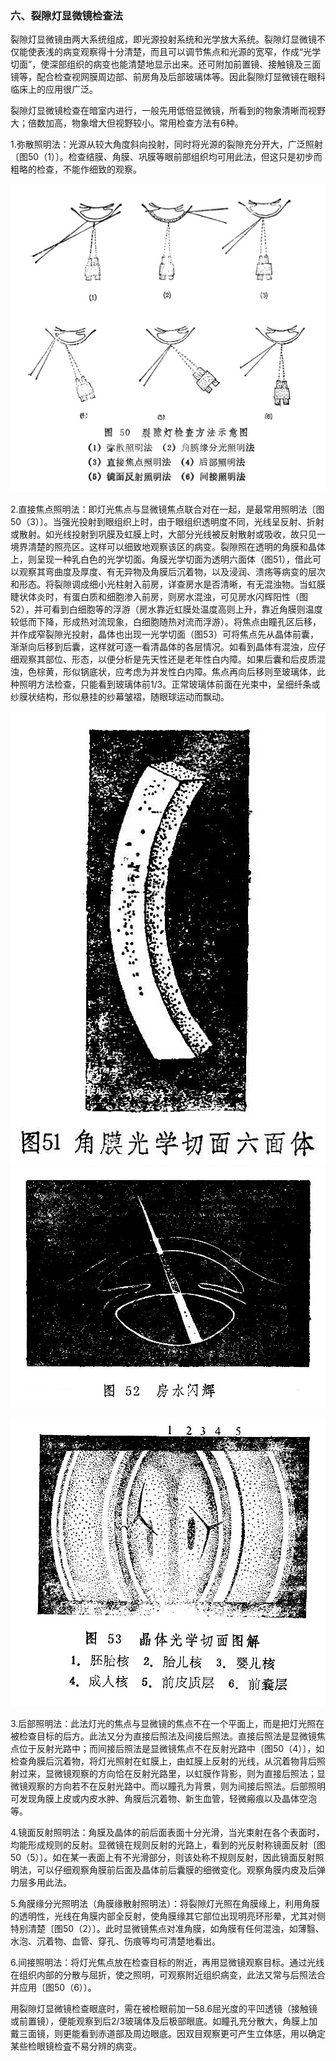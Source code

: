 ### 六、裂隙灯显微镜检查法

裂隙灯显微镜由两大系统组成，即光源投射系统和光学放大系统。裂隙灯显微镜不仅能使表浅的病变观察得十分清楚，而且可以调节焦点和光源的宽窄，作成“光学切面”，使深部组织的病变也能清楚地显示出来。还可附加前置镜、接触镜及三面镜等，配合检查视网膜周边部、前房角及后部玻璃体等。因此裂隙灯显微镜在眼科临床上的应用很广泛。

裂隙灯显微镜检查在暗室内进行，一般先用低倍显微镜，所看到的物象清晰而视野大；倍数加高，物象增大但视野较小。常用检查方法有6种。

1.弥散照明法：光源从较大角度斜向投射，同时将光源的裂隙充分开大，广泛照射〔图50（1）〕。检查结膜、角膜、巩膜等眼前部组织均可用此法，但这只是初步而粗略的检查，不能作细致的观察。

![插图](./img/50.jpg)

2.直接焦点照明法：即灯光焦点与显微镜焦点联合对在一起，是最常用照明法〔图50（3）〕。当强光投射到眼组织上时，由于眼组织透明度不同，光线呈反射、折射或散射。如光线投射到巩膜及虹膜上时，大部分光线被反射散射或吸收，故只见一境界清楚的照亮区。这样可以细致地观察该区的病变。裂隙照在透明的角膜和晶体上，则呈现一种乳白色的光学切面。角膜光学切面为透明六面体（图51），借此可以观察其弯曲度及厚度、有无异物及角膜后沉着物，以及浸润、溃疡等病变的层次和形态。将裂隙调成细小光柱射入前房，详查房水是否清晰，有无混浊物。当虹膜睫状体炎时，有蛋白质和细胞渗入前房，则房水混浊，可见房水闪辉阳性（图52），并可看到白细胞等的浮游（房水靠近虹膜处温度高则上升，靠近角膜则温度较低而下降，形成热对流现象，白细胞随热对流而浮游）。将焦点由瞳孔区后移，并作成窄裂隙光投射，晶体也出现一光学切面（图53）可将焦点先从晶体前囊，渐渐向后移到后囊，这样就可逐一看清晶体的各层情况。如看到晶体有混浊，应仔细观察其部位、形态，以便分析是先天性还是老年性白内障。如果后囊和后皮质混浊，色棕黄，形似锅底状，应考虑为并发性白内障。焦点再向后移则至玻璃体，此种照明方法检查，只能看到玻璃体前1/3。正常玻璃体前面在光束中，呈细纤条或纱膜状结构，形似悬挂的纱幕皱褶，随眼球运动而飘动。

![插图](./img/51.jpg) ![插图](./img/52.jpg)

![插图](./img/53.jpg)

3.后部照明法：此法灯光的焦点与显微镜的焦点不在一个平面上，而是把灯光照在被检查目标的后方。此法又分为直接后照法及间接后照法。直接后照法是显微镜焦点位于反射光路中；而间接后照法是显微镜焦点不在反射光路中〔图50（4）〕，如检查角膜后沉着物，将灯光照射在虹膜上，由虹膜上反射的光线，从沉着物背后照射过来，显微镜观察的方向恰在反射光路里，以虹膜作背影，则为直接后照法；显微镜观察的方向若不在反射光路中。而以瞳孔为背景，则为间接后照法。后部照明可发现角膜上皮或内皮水肿、角膜后沉着物、新生血管，轻微瘢痕以及晶体空泡等。

4.镜面反射照明法：角膜及晶体的前后面表面十分光滑，当光束射在各个表面时，均能形成规则的反射。显微镜在规则反射的光路上，看到的光反射称镜面反射〔图50（5）〕。如在某一表面上有不光滑部分，则该处称不规则反射，因此镜面反射照明法，可以仔细观察角膜前后面及晶体前后囊膜的细微变化。观察角膜内皮及后弹力层多用此法。

5.角膜缘分光照明法（角膜缘散射照明法）：将裂隙灯光照在角膜缘上，利用角膜的透明性，光线在角膜内部全反射，使角膜缘其它部位出现明亮环形晕，尤其对侧特别清楚〔图50（2）〕。此时显微镜焦点对准角膜，如角膜有任何混浊，如薄翳、水泡、沉着物、血管、穿孔、伤痕等均可清楚地看出。

6.间接照明法：将灯光焦点放在检查目标的附近，再用显微镜观察目标。通过光线在组织内部的分散与屈折，使之照明，可观察附近组织病变，此法又常与后照法合并应用〔图50（6））。

用裂隙灯显微镜检查眼底时，需在被检眼前加一58.6屈光度的平凹透镜（接触镜或前置镜），便能观察到后2/3玻璃体及后极部眼底。如瞳孔充分散大，角膜上加戴三面镜，则更能看到赤道部及周边眼底。因双目观察更可产生立体感，用以确定某些检眼镜检査不易分辨的病变。
